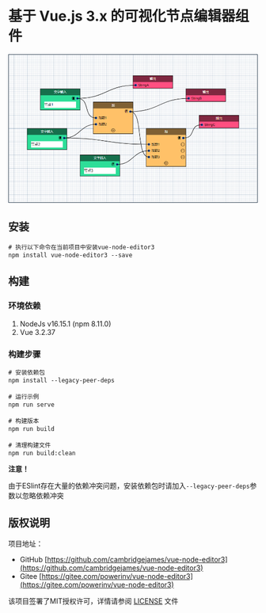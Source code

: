 # 基于 Vue.js 3.x 的可视化节点编辑器组件

![](./imgs/ne-panel.png)

## 安装

```$xslt
# 执行以下命令在当前项目中安装vue-node-editor3
npm install vue-node-editor3 --save
```

## 构建

### 环境依赖

1. NodeJs v16.15.1 (npm 8.11.0)
2. Vue 3.2.37

### 构建步骤

```$xslt
# 安装依赖包
npm install --legacy-peer-deps

# 运行示例
npm run serve

# 构建版本
npm run build

# 清理构建文件
npm run build:clean
```

**注意！**

由于ESlint存在大量的依赖冲突问题，安装依赖包时请加入`--legacy-peer-deps`参数以忽略依赖冲突

## 版权说明

项目地址：

- GitHub [https://github.com/cambridgejames/vue-node-editor3](https://github.com/cambridgejames/vue-node-editor3)
- Gitee [https://gitee.com/powerinv/vue-node-editor3](https://gitee.com/powerinv/vue-node-editor3)

该项目签署了MIT授权许可，详情请参阅 [LICENSE](LICENSE) 文件
